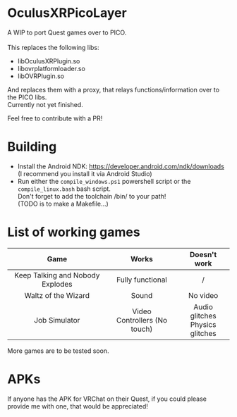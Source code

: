 # OculusXRPicoLayer
A WIP to port Quest games over to PICO. <br>
<br>
This replaces the following libs:
- libOculusXRPlugin.so
- libovrplatformloader.so
- libOVRPlugin.so

And replaces them with a proxy, that relays functions/information over to the PICO libs. <br>
Currently not yet finished. <br>

Feel free to contribute with a PR!

# Building
- Install the Android NDK: https://developer.android.com/ndk/downloads <br>
(I recommend you install it via Android Studio)
- Run either the `compile_windows.ps1` powershell script or the `compile_linux.bash` bash script. <br>
Don't forget to add the toolchain /bin/ to your path! <br>
(TODO is to make a Makefile...)

# List of working games
| Game | Works    | Doesn't work    |
| :---:   | :---: | :---: |
| Keep Talking and Nobody Explodes | Fully functional | / |
| Waltz of the Wizard | Sound | No video |
| Job Simulator | Video <br> Controllers (No touch) | Audio glitches <br> Physics glitches |

More games are to be tested soon.

# APKs
If anyone has the APK for VRChat on their Quest, if you could please provide me with one, that would be appreciated!
